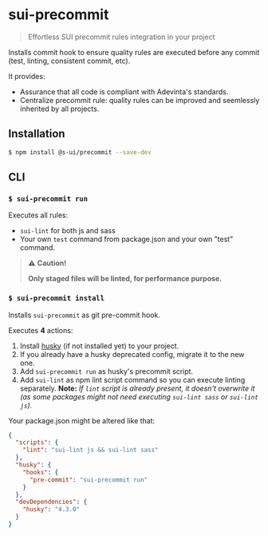 # sui-precommit

> Effortless SUI precommit rules integration in your project

Installs commit hook to ensure quality rules are executed before any commit (test, linting, consistent commit, etc).

It provides:

* Assurance that all code is compliant with Adevinta's standards.
* Centralize precommit rule: quality rules can be improved and seemlessly inherited by all projects.

## Installation

```sh
$ npm install @s-ui/precommit --save-dev
```

## CLI

### `$ sui-precommit run`

Executes all rules:

* `sui-lint` for both js and sass
* Your own `test` command from package.json
  and your own "test" command.

> :warning: **Caution!**
>
> **Only staged files will be linted, for performance purpose.**

### `$ sui-precommit install`

Installs `sui-precommit` as git pre-commit hook.

Executes **4** actions:

1.  Install [husky](https://www.npmjs.com/package/husky) (if not installed yet) to your project.
2.  If you already have a husky deprecated config, migrate it to the new one.
3.  Add `sui-precommit run` as husky's precommit script.
4.  Add `sui-lint` as npm lint script command so you can execute linting separately.
**Note:** *If `lint` script is already present, it doesn't overwrite it (as some packages might not need executing `sui-lint sass` or `sui-lint js`).*

Your package.json might be altered like that:

```json
{
  "scripts": {
    "lint": "sui-lint js && sui-lint sass"
  },
  "husky": {
    "hooks": {
      "pre-commit": "sui-precommit run"
    }
  },
  "devDependencies": {
    "husky": "4.3.0"
  }
}
```
